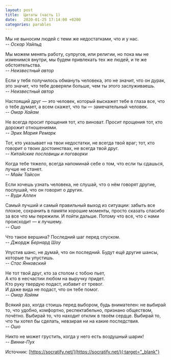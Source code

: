 ```yaml
---
layout: post
title:  Цитаты (часть 1)
date:   2020-01-25 17:14:00 +0200
categories: parables
---
```

Мы не выносим людей с теми же недостатками, что и у нас.  
*-- Оскар Уайльд*

Мы можем менять работу, супругов, или религии, но пока мы не изменимся внутри, мы будем привлекать тех же людей, и те же обстоятельства.  
*-- Неизвестный автор*

Если у тебя получилось обмануть человека, это не значит, что он дурак, это значит, что тебе доверяли больше, чем ты этого заслуживаешь.  
*-- Неизвестный автор*

Настоящий друг — это человек, который выскажет тебе в глаза все, что о тебе думает, а всем скажет, что ты — замечательный человек.  
*-- Омар Хайам*

Не всегда просит прощения тот, кто виноват. Просит прощения тот, кто дорожит отношениями.  
*-- Эрих Мария Ремарк*

Тот, кто указывает на твои недостатки, не всегда твой враг;
тот, кто говорит о твоих достоинствах, не всегда твой друг.  
*-- Китайские пословицы и поговорки*

Когда тебе тяжело, всегда напоминай себе о том, что если ты сдашься, лучше не станет.  
*-- Майк Тайсон*

Если хочешь узнать человека, не слушай, что о нём говорят другие, послушай, что он говорит о других.  
*-- Вуди Аллен*

Самый лучший и самый правильный выход из ситуации: забыть все плохое, сохранить в памяти хорошие моменты, просто сказать спасибо за все что мы пережили. И пойти дальше. Потому что все, что с нами происходит — к лучшему.  
*-- Ошо*

Что такое вершина? Последний шаг перед спуском.  
*-- Джордж Бернард Шоу*

Упустив шанс, не думай, что он последний. Будут ещё другие шансы, которые ты упустишь.  
*-- Стас Янковский*

Не тот твой друг, кто за столом с тобою пьет,  
А кто в несчастии любом на выручку придет.  
Кто руку твердую подаст, избавит от тревог.  
И даже вида не подаст, что он тебе помог.  
*-- Омар Хайям*

Всякий раз, когда стоишь перед выбором, будь внимателен: не выбирай то, что удобно, комфортно, респектабельно, признано обществом, почётно. Выбирай то, что находит отклик в твоём сердце. Выбирай то, что ты хотел бы сделать, невзирая ни на какие последствия.  
*-- Ошо*

Никто не может грустить, когда у него есть воздушный шарик!  
*-- Винни-Пух*

Источник: [https://socratify.net/](https://socratify.net/){:target="_blank"}